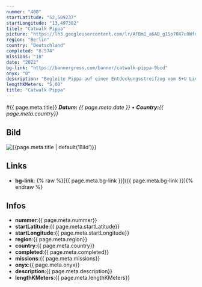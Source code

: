 ```yaml
---
nummer: "400"
startLatitude: "52,509237"
startLongitude: "13,497382"
titel: "Catwalk Pippa"
picture: "https://lh3.googleusercontent.com/lr/AFBm1_a6AB_g1So7OX7u9Wfu6WU1nxJzifco8ivOqgNMtmyUVVursmykBYH2J_2lSPRrF3vbUnv-sHSVryRSOWHr8Fc7Uk1hBXXklh4KJM3a4C0JTfI6IikKeDzPgaV6uymL_5oxqCBoyWbF0v3_hxb1inSmVrjLSmPWgXeC7NFGfyfqxDhxvAAhT_yiPfri_-7hDcbS7RhC7-29Gqwjh6g2C3uTSRQfa6mora8LhuGoPO3614y8RPKb21we9IsvJgeIFilAML78i4HvqethnZZoPGcm1FDbOBGyZbN6zSnzcsf67ISQH52oo9PV3w3tHTxKFpkw3qzBkDySV4mcjcTMz7xUU52KcBBXx5MLfoxCM0BHWbEJ9lbKPchDMdVP_5vmdhWcBarPdeFIbmsNVDnzJzxidbKTH6hZjGxD_F8UBj9NXREXCMg6w9qdJtDk-DRhtQsAA_SRteVVMtpdJwDAE_39ATZMfkIPhCSAUgnRcGm6HQ6Ul-qfrNsh38FtJWfGYREW4GOUhcpN0sj-mEeXjDAQ-kOf2hfcoNIqMVLv7uDdupLr4b_vpZvQ6ouRIEaWp3V_xijLqmkDOVcz9zYB3vMVOxMBXxZhXOOAUccq1yL7y56V6hVxltU55ng4u75rWuFxxEC3ymisgOMVRUScbPIaJzqhSkef3OY-TgeCZwE_ZG29K7UpzVIIpQvX8FfCARROenDK85PDqBAgNrGoNEe9AKqbMoTTYIQj6cvfbgQBjQUP4-WituY098o4b9j7joZzSLb59R-coc51S7LzOJK57RY8rwN6NCl0Bulz-UzTH4chVPN2y4WTVW_gOffeHOr6kC3OCEdA9vdnIL0dKJKOYKqqnoSuAV9q"
region: "Berlin"
country: "Deutschland"
completed: "8.574"
missions: "18"
date: "2022"
bg-link: "https://bannergress.com/banner/catwalk-pippa-9bcd"
onyx: "0"
description: "Begleite Pippa auf einen Entdeckungsstreifzug vom S+U Lichtenberg nach Friedrichsfelde und dort im Bogen durch den Weitlingkiez zurück zu seinem Ausgangspunkt."
lengthKMeters: "5,00"
title: "Catwalk Pippa"
---
```


#{{ page.meta.title}}
_**Datum:** {{ page.meta.date }} • **Country:**{{ page.meta.country}}_

## Bild
![{{page.meta.title | default('Bild')}}]({{page.meta.picture}})

## Links
- **bg-link**: {% raw %}[{{ page.meta.bg-link }}]({{ page.meta.bg-link }}){% endraw %}

## Infos
- **nummer**:{{ page.meta.nummer}}
- **startLatitude**:{{ page.meta.startLatitude}}
- **startLongitude**:{{ page.meta.startLongitude}}
- **region**:{{ page.meta.region}}
- **country**:{{ page.meta.country}}
- **completed**:{{ page.meta.completed}}
- **missions**:{{ page.meta.missions}}
- **onyx**:{{ page.meta.onyx}}
- **description**:{{ page.meta.description}}
- **lengthKMeters**:{{ page.meta.lengthKMeters}}

